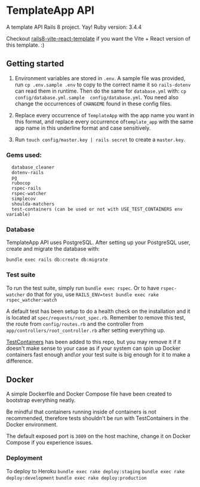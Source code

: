 # TemplateApp API
A template API Rails 8 project. Yay!
Ruby version: 3.4.4

Checkout [rails8-vite-react-template](https://github.com/guicattani/rails8-vite-react-template) if you want the Vite + React version of this template. :)

##  Getting started
1. Environment variables are stored in `.env`. A sample file was provided, run `cp .env.sample .env` to copy to the correct name it so `rails-dotenv` can read them in runtime.
Then do the same for `database.yml` with: `cp config/database.yml.sample  config/database.yml`. You need also change the occurrences of `CHANGEME` found in these config files.

2. Replace every occurrence of `TemplateApp` with the app name you want in this format, and replace every occurrence of`template_app` with the same app name in this underline format and case sensitively.

3. Run `touch config/master.key | rails secret` to create a `master.key`.

### Gems used:
  ```
    database_cleaner
    dotenv-rails
    pg
    rubocop
    rspec-rails
    rspec-watcher
    simplecov
    shoulda-matchers
    test-containers (can be used or not with USE_TEST_CONTAINERS env variable)
  ```
### Database
  TemplateApp API uses PostgreSQL. After setting up your PostgreSQL user, create and migrate the database with:
  ```
  bundle exec rails db:create db:migrate
  ```
### Test suite
  To run the test suite, simply run `bundle exec rspec`. Or to have `rspec-watcher` do that for you, use `RAILS_ENV=test bundle exec rake rspec_watcher:watch`

  A default test has been setup to do a health check on the installation and it is located at `spec/requests/root_spec.rb`. Remember to remove this test, the route from `config/routes.rb` and the controller from `app/controllers/root_controller.rb` after setting everything up.

  [TestContainers](https://github.com/testcontainers/testcontainers-ruby/tree/main/postgres) has been added to this repo, but you may remove it if it doesn't make sense to your case as if your system can spin up Docker containers fast enough and\or your test suite is big enough for it to make a difference.

## Docker
  A simple Dockerfile and Docker Compose file have been created to bootstrap everything neatly.

  Be mindful that containers running inside of containers is not recommended, therefore tests shouldn't be run with TestContainers in the Docker environment.

  The default exposed port is `3009` on the host machine, change it on Docker Compose if you experience issues.

### Deployment
  To deploy to Heroku
  `bundle exec rake deploy:staging`
  `bundle exec rake deploy:development`
  `bundle exec rake deploy:production`

